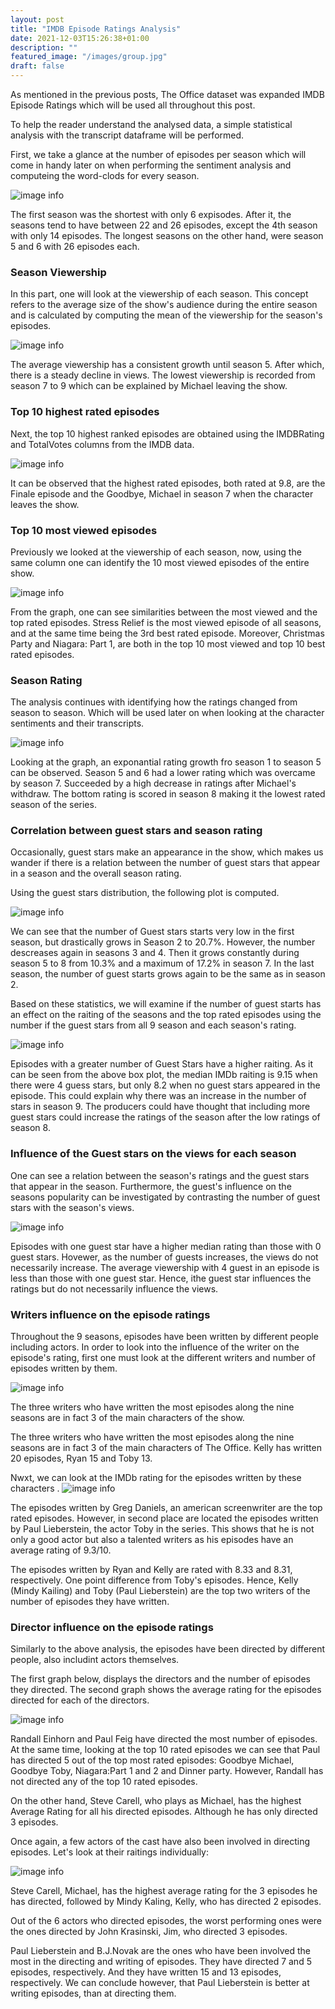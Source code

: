 ```yaml
---
layout: post
title: "IMDB Episode Ratings Analysis"
date: 2021-12-03T15:26:38+01:00
description: ""
featured_image: "/images/group.jpg"
draft: false
---
```

As mentioned in the previous posts, The Office dataset was expanded IMDB Episode Ratings which will be used all throughout this post.

To help the reader understand the analysed data, a simple statistical analysis with the transcript dataframe will be performed.

First, we take a glance at the number of episodes per season which will come in handy later on when performing the sentiment analysis and computeing the word-clods for every season.

![image info](/images/nr_episodes.png)

The first season was the shortest with only 6 expisodes. After it, the seasons tend to have between 22 and 26 episodes, except the 4th season with only 14 episodes. The longest seasons on the other hand, were season 5 and 6 with 26 episodes each.

### Season Viewership
In this part, one will look at the viewership of each season. This concept refers to the average size of the show's audience during the entire season and is calculated by computing the mean of the viewership for the season's episodes.

![image info](/images/viewership.png)

The average viewership has a consistent growth until season 5. After which, there is a steady decline in views. The lowest viewership is recorded from season 7 to 9 which can be explained by Michael leaving the show. 

### Top 10 highest rated episodes
Next, the top 10 highest ranked episodes are obtained using the IMDBRating and TotalVotes columns from the IMDB data.

![image info](/images/10ratedep.png)

It can be observed that the highest rated episodes, both rated at 9.8, are the Finale episode and the Goodbye, Michael in season 7 when the character leaves the show. 

### Top 10 most viewed episodes
Previously we looked at the viewership of each season, now, using the same column one can identify the 10 most viewed episodes of the entire show.

![image info](/images/10mostviewed.png)

From the graph, one can see similarities between the most viewed and the top rated episodes. Stress Relief is the most viewed episode of all seasons, and at the same time being the 3rd best rated episode. Moreover, Christmas Party and Niagara: Part 1, are both in the top 10 most viewed and top 10 best rated episodes. 


### Season Rating 
The analysis continues with identifying how the ratings changed from season to season. Which will be used later on when looking at the character sentiments and their transcripts. 

![image info](/images/averageRating.png)

Looking at the graph, an exponantial rating growth fro season 1 to season 5 can be observed. Season 5 and 6 had a lower rating which was overcame by season 7. Succeeded by a high decrease in ratings after Michael's withdraw. The bottom rating is scored in season 8 making it the lowest rated season of the series. 


### Correlation between guest stars and season rating

Occasionally, guest stars make an appearance in the show, which makes us wander if there is a relation between the number of guest stars that appear in a season and the overall season rating.

Using the guest stars distribution, the following plot is computed. 

![image info](/images/stars.png)

We can see that the number of Guest stars starts very low in the first season, but drastically grows in Season 2 to 20.7%. However, the number descreases again in seasons 3 and 4. Then it grows constantly during season 5 to 8 from 10.3% and a maximum of 17.2% in season 7. In the last season, the number of guest starts grows again to be the same as in season 2. 

Based on these statistics, we will examine if the number of guest starts has an effect on the raiting of the seasons and the top rated episodes using the number if the guest stars from all 9 season and each season's rating. 

![image info](/images/boxplot1.png)

Episodes with a greater number of Guest Stars have a higher raiting. As it can be seen from the above box plot, the median IMDb raiting is 9.15 when there were 4 guess stars, but only 8.2 when no guest stars appeared in the episode. This could explain why there was an increase in the number of stars in season 9. The producers could have thought that including more guest stars could increase the ratings of the season after the low ratings of season 8. 

### Influence of the Guest stars on the views for each season

One can see a relation between the season's ratings and the guest stars that appear in the season. Furthermore, the guest's influence on the seasons popularity can be investigated by contrasting the number of guest stars with the season's views.

![image info](/images/boxplot2.png)

Episodes with one guest star have a higher median rating than those with 0 guest stars. Hovewer, as the number of guests increases, the views do not necessarily increase. The average viewership with 4 guest in an episode is less than those with one guest star.  Hence, ithe guest star influences the ratings but do not necessarily influence the views. 

### Writers influence on the episode ratings
Throughout the 9 seasons, episodes have been written by different people including actors. In order to look into the influence of the writer on the episode's rating, first one must look at the different writers and number of episodes written by them.

![image info](/images/writers.png)

The three writers who have written the most episodes along the nine seasons are in fact 3 of the main characters of the show.

The three writers who have written the most episodes along the nine seasons are in fact 3 of the main characters of The Office. 
Kelly has written 20 episodes, Ryan 15 and Toby 13. 

Nwxt, we can look at the IMDb rating for the episodes written by these characters .
![image info](/images/writers2.png)

The episodes written by Greg Daniels, an american screenwriter are the top rated episodes. However, in second place are located the episodes written by Paul Lieberstein, the actor Toby in the series. This shows that he is not only a good actor but also a talented writers as his episodes have an average rating of 9.3/10.

The episodes written by Ryan and Kelly are rated with 8.33 and 8.31, respectively. One point difference from Toby's episodes. Hence, Kelly (Mindy Kailing) and Toby (Paul Lieberstein) are the top two writers of the number of episodes they have written.

### Director influence on the episode ratings

Similarly to the above analysis, the episodes have been directed by different people, also includint actors themselves.

The first graph below, displays the directors and the number of episodes they directed. The second graph shows the average rating for the episodes directed for each of the directors.

![image info](/images/directors.png)

Randall Einhorn and Paul Feig have directed the most number of episodes. At the same time, looking at the top 10 rated episodes we can see that Paul has directed 5 out of the top most rated episodes: Goodbye Michael, Goodbye Toby, Niagara:Part 1 and 2 and Dinner party. However, Randall has not directed any of the top 10 rated episodes.

On the other hand, Steve Carell, who plays as Michael, has the highest Average Rating for all his directed episodes. Although he has only directed 3 episodes.

Once again, a few actors of the cast have also been involved in directing episodes. Let's look at their raitings individually: 

![image info](/images/cast.png)

Steve Carell, Michael, has the highest average rating for the 3 episodes he has directed, followed by Mindy Kaling, Kelly, who has directed 2 episodes. 

Out of the 6 actors who directed episodes, the worst performing ones were the ones directed by John Krasinski, Jim, who directed 3 episodes. 

Paul Lieberstein and B.J.Novak are the ones who have been involved the most in the directing and writing of episodes. They have directed 7 and 5 episodes, respectively. And they have written 15 and 13 episodes, respectively. We can conclude however, that Paul Lieberstein is better at writing episodes, than at directing them.
